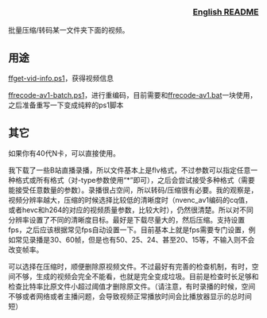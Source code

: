 ### <div align="right">[English README](README2.md)</div>

批量压缩/转码某一文件夹下面的视频。

## 用途
[ffget-vid-info.ps1](ffget-vid-info.ps1)，获得视频信息

[ffrecode-av1-batch.ps1](ffrecode-av1-batch.ps1)，进行重编码，目前需要和[ffrecode-av1.bat](ffrecode-av1.bat)一块使用，之后准备重写一下变成纯粹的ps1脚本


## 其它

如果你有40代N卡，可以直接使用。

我下载了一些B站直播录播，所以文件基本上是flv格式，不过参数可以指定任意一种格式或所有格式（对-type参数使用“*”即可），之后会尝试接受多种格式（需要能接受任意数量的参数）。录播很占空间，所以转码/压缩很有必要。我的观察是，视频分辨率越大，压缩的时候选择比较低的清晰度时（nvenc_av1编码的cq值，或者hevc和h264的对应的视频质量参数，比较大时），仍然很清楚。所以对不同分辨率设置了不同的清晰度目标。最好是下载尽量大的，然后压缩。支持设置fps，之后应该根据常见fps自动设置一下。目前基本上就是fps需要专门设置，例如常见录播是30、60帧，但是也有50、25、24、甚至20、15等，不输入则不会改变帧率。

可以选择在压缩时，顺便删除原视频文件。不过最好有完善的检查机制，有时，空间不够，生成的视频会完全不能看，也就是完全变成垃圾。目前是检查时长足够和检查比特率比原文件小超过阈值才删除原文件。（请注意，有时录播的时候，空间不够或者网络或者主播问题，会导致视频正常播放时间会比播放器显示的总时间短）